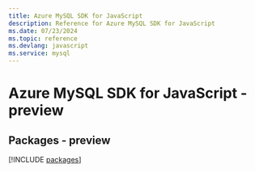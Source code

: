 ```yaml
---
title: Azure MySQL SDK for JavaScript
description: Reference for Azure MySQL SDK for JavaScript
ms.date: 07/23/2024
ms.topic: reference
ms.devlang: javascript
ms.service: mysql
---
```

# Azure MySQL SDK for JavaScript - preview
## Packages - preview
[!INCLUDE [packages](mysql-index.md)]